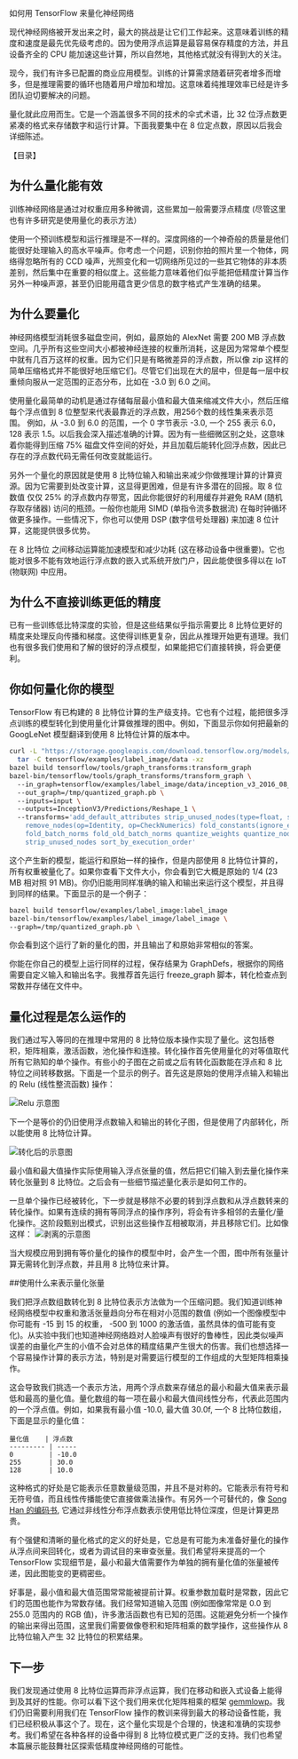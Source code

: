 如何用 TensorFlow 来量化神经网络  
  
现代神经网络被开发出来之时，最大的挑战是让它们工作起来。这意味着训练的精度和速度是最先优先级考虑的。因为使用浮点运算是最容易保存精度的方法，并且设备齐全的 CPU 能加速这些计算，所以自然地，其他格式就没有得到大的关注。  
  
现今，我们有许多已配置的商业应用模型。训练的计算需求随着研究者增多而增多，但是推理需要的循环也随着用户增加和增加。这意味着纯推理效率已经是许多团队迫切要解决的问题。  
  
量化就此应用而生。它是一个涵盖很多不同的技术的伞式术语，比 32 位浮点数更紧凑的格式来存储数字和运行计算。下面我要集中在 8 位定点数，原因以后我会详细陈述。  
  
【目录】  
  
## 为什么量化能有效  
  
训练神经网络是通过对权重应用多种微调，这些累加一般需要浮点精度 (尽管这里也有许多研究是使用量化的表示方法）  
  
使用一个预训练模型和运行推理是不一样的。深度网络的一个神奇般的质量是他们能很好处理输入的高水平噪声。你考虑一个问题，识别你拍的照片里一个物体，网络得忽略所有的 CCD 噪声，光照变化和一切网络所见过的一些其它物体的非本质差别，然后集中在重要的相似度上。这些能力意味着他们似乎能把低精度计算当作另外一种噪声源，甚至仍旧能用蕴含更少信息的数字格式产生准确的结果。  
  
## 为什么要量化  
  
神经网络模型消耗很多磁盘空间，例如，最原始的 AlexNet 需要 200 MB 浮点数空间。几乎所有这些空间大小都被神经连接的权重所消耗，这是因为常常单个模型中就有几百万这样的权重。因为它们只是有略微差异的浮点数，所以像 zip 这样的简单压缩格式并不能很好地压缩它们。尽管它们出现在大的层中，但是每一层中权重倾向服从一定范围的正态分布，比如在 -3.0 到 6.0 之间。  
  
使用量化最简单的动机是通过存储每层最小值和最大值来缩减文件大小，然后压缩每个浮点值到 8 位整型来代表最靠近的浮点数，用256个数的线性集来表示范围。 例如，从 -3.0 到 6.0 的范围，一个 0 字节表示 -3.0, 一个 255 表示 6.0，128 表示 1.5。以后我会深入描述准确的计算。因为有一些细微区别之处，这意味着你能得到压缩 75% 磁盘文件空间的好处，并且加载后能转化回浮点数，因此已存在的浮点数代码无需任何改变就能运行。  
  
另外一个量化的原因就是使用 8 比特位输入和输出来减少你做推理计算的计算资源。因为它需要到处改变计算，这显得更困难，但是有许多潜在的回报。取 8 位数值 仅仅 25% 的浮点数内存带宽，因此你能很好的利用缓存并避免 RAM (随机存取存储器) 访问的瓶颈。一般你也能用 SIMD (单指令流多数据流) 在每时钟循环做更多操作。一些情况下，你也可以使用 DSP (数字信号处理器) 来加速 8 位计算，这能提供很多优势。  
  
在 8 比特位 之间移动运算能加速模型和减少功耗 (这在移动设备中很重要)。它也能对很多不能有效地运行浮点数的嵌入式系统开放门户，因此能使很多得以在 IoT (物联网) 中应用。  
  
## 为什么不直接训练更低的精度  
  
已有一些训练低比特深度的实验，但是这些结果似乎指示需要比 8 比特位更好的精度来处理反向传播和梯度。这使得训练更复杂，因此从推理开始更有道理。我们也有很多我们使用和了解的很好的浮点模型，如果能把它们直接转换，将会更便利。  
  
## 你如何量化你的模型  
  
TensorFlow 有已构建的 8 比特位计算的生产级支持。它也有个过程，能把很多浮点训练的模型转化到使用量化计算做推理的图中。例如，下面显示你如何把最新的 GoogLeNet 模型翻译到使用 8 比特位计算的版本中。  
  
```sh  
curl -L "https://storage.googleapis.com/download.tensorflow.org/models/inception_v3_2016_08_28_frozen.pb.tar.gz" |  
  tar -C tensorflow/examples/label_image/data -xz  
bazel build tensorflow/tools/graph_transforms:transform_graph  
bazel-bin/tensorflow/tools/graph_transforms/transform_graph \  
  --in_graph=tensorflow/examples/label_image/data/inception_v3_2016_08_28_frozen.pb \  
  --out_graph=/tmp/quantized_graph.pb \  
  --inputs=input \  
  --outputs=InceptionV3/Predictions/Reshape_1 \  
  --transforms='add_default_attributes strip_unused_nodes(type=float, shape="1,299,299,3")  
    remove_nodes(op=Identity, op=CheckNumerics) fold_constants(ignore_errors=true)  
    fold_batch_norms fold_old_batch_norms quantize_weights quantize_nodes  
    strip_unused_nodes sort_by_execution_order'  
```  
  
这个产生新的模型，能运行和原始一样的操作，但是内部使用 8 比特位计算的，所有权重被量化了。如果你查看下文件大小，你会看到它大概是原始的 1/4 (23 MB 相对照 91 MB)。你仍旧能用同样准确的输入和输出来运行这个模型，并且得到同样的结果。下面显示的是一个例子：  
  
```sh  
bazel build tensorflow/examples/label_image:label_image  
bazel-bin/tensorflow/examples/label_image/label_image \  
--graph=/tmp/quantized_graph.pb \  
```  
  
你会看到这个运行了新的量化的图，并且输出了和原始非常相似的答案。  
  
你能在你自己的模型上运行同样的过程，保存结果为 GraphDefs，根据你的网络需要自定义输入和输出名字。我推荐首先运行 freeze_graph 脚本，转化检查点到常数并存储在文件中。  
  
## 量化过程是怎么运作的  
  
我们通过写入等同的在推理中常用的 8 比特位版本操作实现了量化。这包括卷积，矩阵相乘，激活函数，池化操作和连接。转化操作首先使用量化的对等值取代所有它熟知的单个操作。有些小的子图在之前或之后有转化函数能在浮点和 8 比特位之间转移数据。下面是一个显示的例子。首先这是原始的使用浮点输入和输出的 Relu (线性整流函数) 操作： 
  
![Relu 示意图](https://www.tensorflow.org/images/quantization0.png)  
  
下一个是等价的仍旧使用浮点数输入和输出的转化子图，但是使用了内部转化，所以能使用 8 比特位计算。  
  
![转化后的示意图](https://www.tensorflow.org/images/quantization1.png)  
  
最小值和最大值操作实际使用输入浮点张量的值，然后把它们输入到去量化操作来转化张量到 8 比特位。之后会有一些细节描述量化表示是如何工作的。  
  
一旦单个操作已经被转化，下一步就是移除不必要的转到浮点数和从浮点数转来的转化操作。如果有连续的拥有等同浮点的操作序列，将会有许多相邻的去量化/量化操作。这阶段甄别出模式，识别出这些操作互相被取消，并且移除它们。比如像这样： 
![剥离的示意图](https://www.tensorflow.org/images/quantization2.png)  
  
当大规模应用到拥有等价量化的操作的模型中时，会产生一个图，图中所有张量计算无需转化到浮点数，并且用 8 比特位来计算。  
  
##使用什么来表示量化张量
  
我们把浮点数组数转化到 8 比特位表示方法做为一个压缩问题。我们知道训练神经网络模型中权重和激活张量趋向分布在相对小范围的数值 (例如一个图像模型中你可能有 -15 到 15 的权重， -500 到 1000 的激活值，虽然具体的值可能有变化)。从实验中我们也知道神经网络趋对人脸噪声有很好的鲁棒性，因此类似噪声误差的由量化产生的小值不会对总体的精度结果产生很大的伤害。我们也想选择一个容易操作计算的表示方法，特别是对需要运行模型的工作组成的大型矩阵相乘操作。  
  
这会导致我们挑选一个表示方法，用两个浮点数来存储总的最小和最大值来表示最低和最高的量化值。量化数组的每一项在最小和最大值间线性分布，代表此范围内的一个浮点值。例如，如果我有最小值 -10.0, 最大值 30.0f, 一个 8 比特位数组，下面是显示的量化值：  
  
```  
量化值    | 浮点数  
--------- | -----  
0         | -10.0  
255       | 30.0  
128       | 10.0  
```  
  
这种格式的好处是它能表示任意数量级范围，并且不是对称的。它能表示有符号和无符号值，而且线性传播能使它直接做乘法操作。有另外一个可替代的，像 [Song Han 的编码书](http://arxiv.org/pdf/1510.00149.pdf), 它通过非线性分布浮点数表示使用低比特位深度，但是计算更昂贵。  
  
有个强健和清晰的量化格式的定义的好处是，它总是有可能为未准备好量化的操作从浮点间来回转化，或者为调试目的来审查张量。我们希望将来提高的一个 TensorFlow 实现细节是，最小和最大值需要作为单独的拥有量化值的张量被传递，因此图能变的更稠密些。  
  
好事是，最小值和最大值范围常常能被提前计算。权重参数加载时是常数，因此它们的范围也能作为常数存储。我们经常知道输入范围 (例如图像常常是 0.0 到 255.0 范围内的 RGB 值)，许多激活函数也有已知的范围。这能避免分析一个操作的输出来得出范围，这里我们需要做像卷积和矩阵相乘的数学操作，这些操作从 8 比特位输入产生 32 比特位的积累结果。  
  
## 下一步  
  
我们发现通过使用 8 比特位运算而非浮点运算，我们在移动和嵌入式设备上能得到及其好的性能。你可以看下这个我们用来优化矩阵相乘的框架 [gemmlowp](https://github.com/google/gemmlowp)。我们仍旧需要利用我们在 TensorFlow 操作的教训来得到最大的移动设备性能，我们已经积极从事这个了。现在，这个量化实现是个合理的，快速和准确的实现参考。我们希望在各种各样的设备中得到 8 比特位模式更广泛的支持。我们也希望本篇展示能鼓舞社区探索低精度神经网络的可能性。
